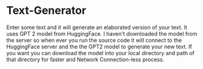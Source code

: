 # Text-Generator
Enter some text and it will generate an elaborated version of your text.
It uses GPT 2 model from HuggingFace.
I haven't downloaded the model from the server so when ever you run the source code it will connect to the HuggingFace server and the the GPT2 model to generate your new text.
If you want you can download the model into your local directory and path of that directory for faster and Network Connection-less process.
